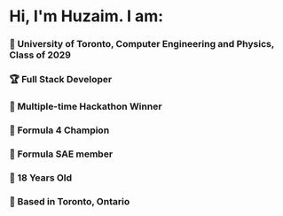 
<h1>Hi, I'm Huzaim. I am:</h1>

<h3>📓 University of Toronto, Computer Engineering and Physics, Class of 2029 </h3>
<h3>🏆 Full Stack Developer</h3>
<h3>🏅 Multiple-time Hackathon Winner</h3>
<h3>🏁 Formula 4 Champion</h3>
<h3>🏁 Formula SAE member</h3>
<h3>🎂 18 Years Old</h3>
<h3>📍 Based in Toronto, Ontario</h3>
</>



<!---
huzaimm01/huzaimm01 is a ✨ special ✨ repository because its `README.md` (this file) appears on your GitHub profile.
You can click the Preview link to take a look at your changes.
--->
